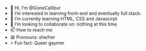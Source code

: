 - 👋 Hi, I’m @GoneCallibur
- 👀 I’m interested in learning front-end and eventually full stack.
- 🌱 I’m currently learning HTML, CSS and Javascirpt
- 💞️ I’m looking to collaborate on: nothing at this time
- 📫 How to reach me
- 😄 Pronouns: she/her
- ⚡ Fun fact: Queer gaymer

<!---
GoneCallibur/GoneCallibur is a ✨ special ✨ repository because its `README.md` (this file) appears on your GitHub profile.
You can click the Preview link to take a look at your changes.
--->
